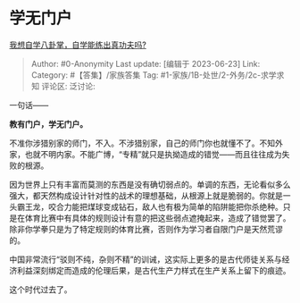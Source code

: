 # 学无门户
[我想自学八卦掌，自学能练出真功夫吗?](https://www.zhihu.com/question/564452584/answer/2850119796)

> Author: #0-Anonymity
> Last update: [编辑于 2023-06-23]
> Link:
> Category: #【答集】/家族答集
> Tag: #1-家族/1B-处世/2-外务/2c-求学求知
> 评论区:
> 泛讨论:

一句话——

**教有门户，学无门户。**

不准你涉猎别家的师门，不入。不涉猎别家，自己的师门你也就懂不了。不知外家，也就不明内家。不能广博，“专精”就只是执拗造成的错觉——而且往往成为失败的根源。

因为世界上只有丰富而莫测的东西是没有确切弱点的。单调的东西，无论看似多么强大，都天然构成设计针对性的战术的理想基础，从根源上就是脆弱的。你就是一头霸王龙，咬合力能把煤球变成钻石，敌人也有极为简单的陷阱能把你杀绝种。只是在体育比赛中有具体的规则设计有意的把这些弱点遮掩起来，造成了错觉罢了。除非你学拳只是为了特定规则的体育比赛，否则作为学习者自限门户是天然荒谬的。

中国非常流行“驳则不纯，杂则不精”的训诫，这实际上更多的是古代师徒关系与经济利益深刻绑定而造成的伦理后果，是古代生产力样式在生产关系上留下的痕迹。

这个时代过去了。
